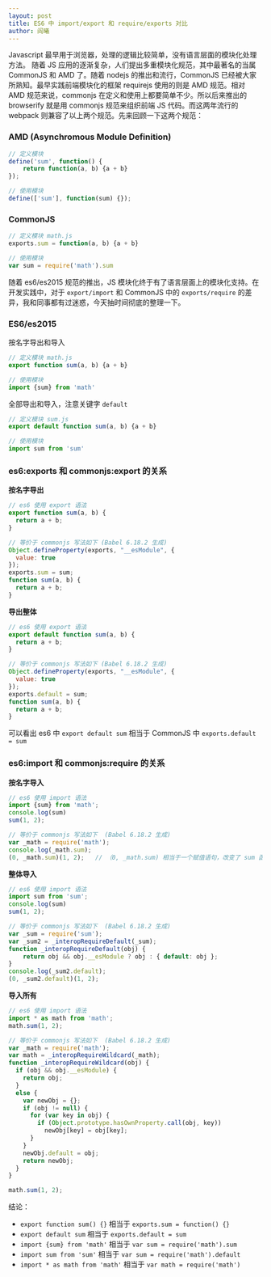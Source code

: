 ```yaml
---
layout: post
title: ES6 中 import/export 和 require/exports 对比 
author: 阎曦
---
```


Javascript 最早用于浏览器，处理的逻辑比较简单，没有语言层面的模块化处理方法。 随着 JS 应用的逐渐复杂，人们提出多重模块化规范，其中最著名的当属 CommonJS 和 AMD 了。随着 nodejs 的推出和流行，CommonJS 已经被大家所熟知。最早实践前端模块化的框架 requirejs 使用的则是 AMD 规范。相对 AMD 规范来说，commonjs 在定义和使用上都要简单不少。所以后来推出的 browserify 就是用 commonjs 规范来组织前端 JS 代码。而这两年流行的 webpack 则兼容了以上两个规范。先来回顾一下这两个规范：

### AMD (Asynchromous Module Definition)

```javascript
// 定义模块
define('sum', function() {
    return function(a, b) {a + b}
});

// 使用模块
define(['sum'], function(sum) {});
```

### CommonJS

```javascript
// 定义模块 math.js
exports.sum = function(a, b) {a + b}

// 使用模块
var sum = require('math').sum
```

随着 es6/es2015 规范的推出，JS 模块化终于有了语言层面上的模块化支持。在开发实践中，对于 `export/import` 和 CommonJS 中的 `exports/require` 的差异，我和同事都有过迷惑，今天抽时间彻底的整理一下。

### ES6/es2015

按名字导出和导入

```javascript
// 定义模块 math.js
export function sum(a, b) {a + b}

// 使用模块
import {sum} from 'math'
```

全部导出和导入，注意关键字 `default`

```javascript
// 定义模块 sum.js
export default function sum(a, b) {a + b}

// 使用模块
import sum from 'sum'
```

### es6:exports 和 commonjs:export 的关系

**按名字导出**

```javascript
// es6 使用 export 语法
export function sum(a, b) {
  return a + b;
}

// 等价于 commonjs 写法如下 (Babel 6.18.2 生成)
Object.defineProperty(exports, "__esModule", {
  value: true
});
exports.sum = sum;
function sum(a, b) {
  return a + b;
}
```

**导出整体**

```javascript
// es6 使用 export 语法
export default function sum(a, b) {
  return a + b;
}

// 等价于 commonjs 写法如下 (Babel 6.18.2 生成)
Object.defineProperty(exports, "__esModule", {
  value: true
});
exports.default = sum;
function sum(a, b) {
  return a + b;
}
```

可以看出 es6 中 `export default sum` 相当于 CommonJS 中 `exports.default = sum`

### es6:import 和 commonjs:require 的关系

**按名字导入**

```javascript
// es6 使用 import 语法
import {sum} from 'math';
console.log(sum)
sum(1, 2);

// 等价于 commonjs 写法如下  (Babel 6.18.2 生成)
var _math = require('math');
console.log(_math.sum);
(0, _math.sum)(1, 2);   // （0, _math.sum) 相当于一个赋值语句，改变了 sum 函数 this 指向
```

**整体导入**

```javascript
// es6 使用 import 语法
import sum from 'sum';
console.log(sum)
sum(1, 2);

// 等价于 commonjs 写法如下  (Babel 6.18.2 生成)
var _sum = require('sum');
var _sum2 = _interopRequireDefault(_sum);
function _interopRequireDefault(obj) {
    return obj && obj.__esModule ? obj : { default: obj }; 
}
console.log(_sum2.default);
(0, _sum2.default)(1, 2);
```

**导入所有**

```javascript
// es6 使用 import 语法
import * as math from 'math';
math.sum(1, 2);

// 等价于 commonjs 写法如下  (Babel 6.18.2 生成)
var _math = require('math');
var math = _interopRequireWildcard(_math);
function _interopRequireWildcard(obj) { 
  if (obj && obj.__esModule) { 
    return obj; 
  } 
  else { 
    var newObj = {}; 
    if (obj != null) { 
      for (var key in obj) { 
        if (Object.prototype.hasOwnProperty.call(obj, key)) 
          newObj[key] = obj[key]; 
      } 
    } 
    newObj.default = obj; 
    return newObj; 
  } 
}

math.sum(1, 2);
```

结论：

* `export function sum() {}` 相当于 `exports.sum = function() {}`
* `export default sum` 相当于 `exports.default = sum`
* `import {sum} from 'math'` 相当于 `var sum = require('math').sum`
* `import sum from 'sum'` 相当于 `var sum = require('math').default`
* `import * as math from 'math'` 相当于 `var math = require('math')`
